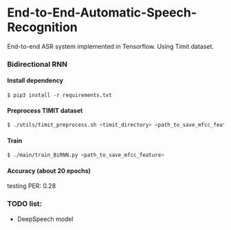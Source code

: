 # End-to-End-Automatic-Speech-Recognition
End-to-end ASR system implemented in Tensorflow. Using Timit dataset.

### Bidirectional RNN
#### Install dependency
```
$ pip3 install -r requirements.txt
```

#### Preprocess TIMIT dataset
```bash
$ ./utils/timit_preprocess.sh <timit_directory> <path_to_save_mfcc_feature>
```
#### Train
```bash
$ ./main/train_BiRNN.py <path_to_save_mfcc_feature>
```


#### Accuracy (about 20 epochs)
testing PER: 0.28 

### TODO list:
* DeepSpeech model

